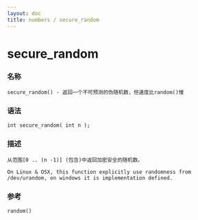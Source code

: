 ```yaml
---
layout: doc
title: numbers / secure_random
---
```

# secure_random

### 名称

    secure_random() - 返回一个不可预测的伪随机数，但速度比random()慢

### 语法

    int secure_random( int n );

### 描述

    从范围[0 .. (n -1)] (包含)中返回加密安全的随机数。

    On Linux & OSX, this function explicitly use randomness from /dev/urandom, on windows it is implementation defined.

### 参考

    random()
